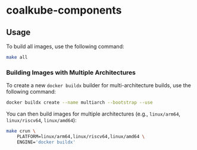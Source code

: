 # coalkube-components

## Usage

To build all images, use the following command:

```sh
make all
```

### Building Images with Multiple Architectures

To create a new `docker buildx` builder for multi-architecture builds, use the following command:

```sh
docker buildx create --name multiarch --bootstrap --use
```

You can then build images for multiple architectures (e.g., `linux/arm64`, `linux/riscv64`, `linux/amd64`):

```sh
make crun \
    PLATFORM=linux/arm64,linux/riscv64,linux/amd64 \
    ENGINE='docker buildx'
```

